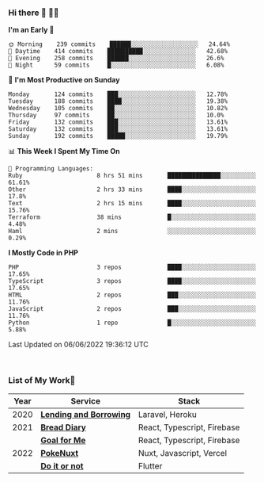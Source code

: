 ### Hi there 👋 🧑‍💻



<!--START_SECTION:waka-->
**I'm an Early 🐤** 

```text
🌞 Morning    239 commits    ██████░░░░░░░░░░░░░░░░░░░   24.64% 
🌆 Daytime    414 commits    ██████████░░░░░░░░░░░░░░░   42.68% 
🌃 Evening    258 commits    ██████░░░░░░░░░░░░░░░░░░░   26.6% 
🌙 Night      59 commits     █░░░░░░░░░░░░░░░░░░░░░░░░   6.08%

```
📅 **I'm Most Productive on Sunday** 

```text
Monday       124 commits    ███░░░░░░░░░░░░░░░░░░░░░░   12.78% 
Tuesday      188 commits    ████░░░░░░░░░░░░░░░░░░░░░   19.38% 
Wednesday    105 commits    ██░░░░░░░░░░░░░░░░░░░░░░░   10.82% 
Thursday     97 commits     ██░░░░░░░░░░░░░░░░░░░░░░░   10.0% 
Friday       132 commits    ███░░░░░░░░░░░░░░░░░░░░░░   13.61% 
Saturday     132 commits    ███░░░░░░░░░░░░░░░░░░░░░░   13.61% 
Sunday       192 commits    █████░░░░░░░░░░░░░░░░░░░░   19.79%

```


📊 **This Week I Spent My Time On** 

```text
💬 Programming Languages: 
Ruby                     8 hrs 51 mins       ███████████████░░░░░░░░░░   61.61% 
Other                    2 hrs 33 mins       ████░░░░░░░░░░░░░░░░░░░░░   17.8% 
Text                     2 hrs 15 mins       ████░░░░░░░░░░░░░░░░░░░░░   15.76% 
Terraform                38 mins             █░░░░░░░░░░░░░░░░░░░░░░░░   4.48% 
Haml                     2 mins              ░░░░░░░░░░░░░░░░░░░░░░░░░   0.29%

```

**I Mostly Code in PHP** 

```text
PHP                      3 repos             ████░░░░░░░░░░░░░░░░░░░░░   17.65% 
TypeScript               3 repos             ████░░░░░░░░░░░░░░░░░░░░░   17.65% 
HTML                     2 repos             ███░░░░░░░░░░░░░░░░░░░░░░   11.76% 
JavaScript               2 repos             ███░░░░░░░░░░░░░░░░░░░░░░   11.76% 
Python                   1 repo              █░░░░░░░░░░░░░░░░░░░░░░░░   5.88%

```



 Last Updated on 06/06/2022 19:36:12 UTC
<!--END_SECTION:waka-->


<br />

### List of My Work🚀

| Year | Service | Stack |
|--|--|--|
| 2020 | [**Lending and Borrowing**](https://lending-and-borrowing.herokuapp.com/) | Laravel, Heroku |
| 2021 | [**Bread Diary**](https://bread-diary-web.web.app/) | React, Typescript, Firebase |
|  | [**Goal for Me**](https://goal-for-me.web.app/) | React, Typescript, Firebase |
| 2022 | [**PokeNuxt**](https://pokenuxt.vercel.app/) | Nuxt, Javascript, Vercel |
|  | [**Do it or not**](https://apps.apple.com/jp/app/do-it-or-not/id1613818865) | Flutter |